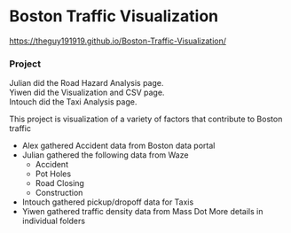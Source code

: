# Boston Traffic Visualization

https://theguy191919.github.io/Boston-Traffic-Visualization/

### Project
Julian did the Road Hazard Analysis page.  
Yiwen did the Visualization and CSV page.  
Intouch did the Taxi Analysis page.  

This project is visualization of a variety of factors that contribute to Boston traffic
- Alex gathered Accident data from Boston data portal
- Julian gathered the following data from Waze
    - Accident
    - Pot Holes
    - Road Closing
    - Construction
- Intouch gathered pickup/dropoff data for Taxis
- Yiwen gathered traffic density data from Mass Dot
More details in individual folders
